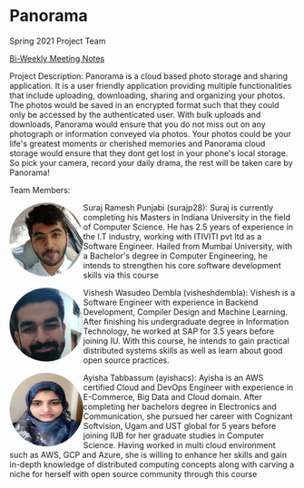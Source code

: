 # Panorama
Spring 2021 Project Team

[Bi-Weekly Meeting Notes](docs/meetings)

Project Description:
Panorama is a cloud based photo storage and sharing application. It is a user friendly application providing multiple functionalities that include uploading, downloading, sharing and organizing your photos. The photos would be saved in an encrypted format such that they could only be accessed by the authenticated user. With bulk uploads and downloads, Panorama would ensure that you do not miss out on any photograph or information conveyed via photos. Your photos could be your life's greatest moments or cherished memories and Panorama cloud storage would ensure that they dont get lost in your phone's local storage. So pick your camera, record your daily drama, the rest will be taken care by Panorama!

Team Members:

<img src="Photos/suraj.jpg" alt="drawing" width="130" style="border-radius: 50%" ALIGN ="left"/> Suraj Ramesh Punjabi (surajp28):
    Suraj is currently completing his Masters in Indiana University in the field of Computer Science. He has 2.5 years of experience in the I.T industry, working with ITIVITI pvt ltd as a Software Engineer. Hailed from Mumbai University, with a Bachelor's degree in Computer Engineering, he intends to strengthen his core software development skills via this course


 <img src="Photos/vishesh.jpg" alt="drawing" width="130" style="border-radius: 50%" ALIGN ="left"/> Vishesh Wasudeo Dembla (visheshdembla):
    Vishesh is a Software Engineer with experience in Backend Development, Compiler Design and Machine Learning. After finishing his undergraduate degree in Information Technology, he worked at SAP for 3.5 years before joining IU. With this course, he intends to gain practical distributed systems skills as well as learn about good open source practices.
 
 <img src="Photos/ayyisha.jpg" alt="drawing" width="130" height= "130" style="border-radius: 50%" ALIGN ="left"/>
Ayisha Tabbassum (ayishacs):
    Ayisha is an AWS certified Cloud and DevOps Engineer with experience in E-Commerce, Big Data and Cloud domain. After completing her bachelors degree in Electronics and Communication, she pursued her career with Cognizant Softvision, Ugam and UST global for 5 years before joining IUB for her graduate studies in Computer Science. Having worked in multi cloud environment such as AWS, GCP and Azure, she is willing to enhance her skills and gain in-depth knowledge of distributed computing concepts along with carving a niche for herself with open source community through this course


